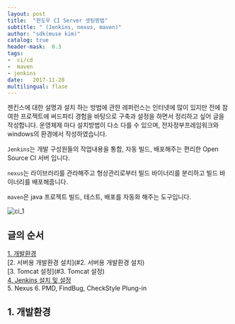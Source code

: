 ```yaml
---
layout: post
title:  "윈도우 CI Server 셋팅방법"
subtitle: " (Jenkins, nexus, maven)"
author: "sdk(muse kim)"
catalog: true
header-mask:  0.3
tags:
-  ci/cd
-  maven
- jenkins
date:   2017-11-28
multilingual: flase
---
```


젠킨스에 대한 설명과 설치 하는 방법에 관한 레퍼런스는 인터넷에 많이 있지만
전에 참여한 프로젝트에 써드파티 경험을 바탕으로 구축과 설정을 하면서 정리하고 싶어 글을 작성합니다.
운영체제 마다 설치방법이 다소 다를 수 있으며,
전자정부프레임워크와 windows의 환경에서 작성하였습니다.

`Jenkins`는 개발 구성원들의 작업내용을 통합, 자동 빌드, 배포해주는 편리한 Open Source CI 서버 입니다.

`nexus`는 라이브러리를 관라해주고 형상관리로부터 빌드 바이너리를 분리하고 빌드 바이너리를 배포해줍니다.

`maven`은 java 프로젝트 빌드, 테스트, 배포를 자동화 해주는 도구입니다.


![ci_1](https://user-images.githubusercontent.com/16316626/138558315-8ba14d03-94e0-4c11-8507-063bb87e3e36.png)

## 글의 순서

[1. 개발환경](#1.-개발환경)  
[2. 서버용 개발환경 설치](#2. 서버용 개발환경 설치)  
[3. Tomcat 설정](#3. Tomcat 설정)  
[4. Jenkins 설치 및 설정](#4.Jenkins-설치-및-설정)  
5. Nexus
6. PMD, FindBug, CheckStyle Plung-in

## 1.  개발환경